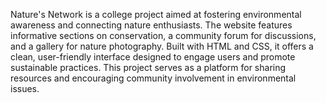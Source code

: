 Nature's Network is a college project aimed at fostering environmental awareness and connecting nature enthusiasts. The website features informative sections on conservation, a community forum for discussions, and a gallery for nature photography. Built with HTML and CSS, it offers a clean, user-friendly interface designed to engage users and promote sustainable practices. This project serves as a platform for sharing resources and encouraging community involvement in environmental issues.
